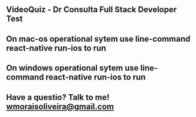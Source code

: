 ## VideoQuiz - Dr Consulta Full Stack Developer Test

## On mac-os operational sytem use line-command react-native run-ios  to run

## On windows operational sytem use line-command react-native run-ios  to run

## Have a questio? Talk to me! wmoraisoliveira@gmail.com
